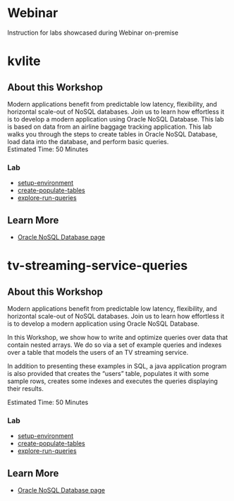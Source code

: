 # Webinar
Instruction for labs showcased during Webinar on-premise

# kvlite

## About this Workshop

Modern applications benefit from predictable low latency, flexibility, and horizontal scale-out of NoSQL databases. 
Join us to learn how effortless it is to develop a modern application using Oracle NoSQL Database. 
This lab is based on data from an airline baggage tracking application. 
This lab walks you through the steps to create tables in Oracle NoSQL Database, load data into the database, and perform basic queries.  
Estimated Time: 50 Minutes

### Lab

* [setup-environment](./demo-nosql-lab-with-kvlite/setup-environment/setup-environment.md) 
* [create-populate-tables](./demo-nosql-lab-with-kvlite/create-populate-tables/create-populate-tables.md)  
* [explore-run-queries](./demo-nosql-lab-with-kvlite/explore-run-queries/explore-run-queries.md)


## Learn More

* [Oracle NoSQL Database page](https://www.oracle.com/database/nosql-cloud.html)

# tv-streaming-service-queries

## About this Workshop

Modern applications benefit from predictable low latency, flexibility, and horizontal scale-out of NoSQL databases. 
Join us to learn how effortless it is to develop a modern application using Oracle NoSQL Database. 

In this Workshop, we show how to write and optimize queries over data that contain nested arrays. We do so via a set of example queries and indexes over a table 
that models the users of an TV streaming service.

In addition to presenting these examples in SQL, a java application program is also provided that creates the “users” table, populates it with some sample rows, 
creates some indexes and executes the queries displaying their results.

Estimated Time: 50 Minutes

### Lab

* [setup-environment](./tv-streaming-service-queries/setup-environment/setup-environment.md) 
* [create-populate-tables](./tv-streaming-service-queries/create-populate-tables/create-populate-tables.md)  
* [explore-run-queries](./tv-streaming-service-queries/explore-run-queries/explore-run-queries.md)


## Learn More

* [Oracle NoSQL Database page](https://www.oracle.com/database/nosql-cloud.html)

